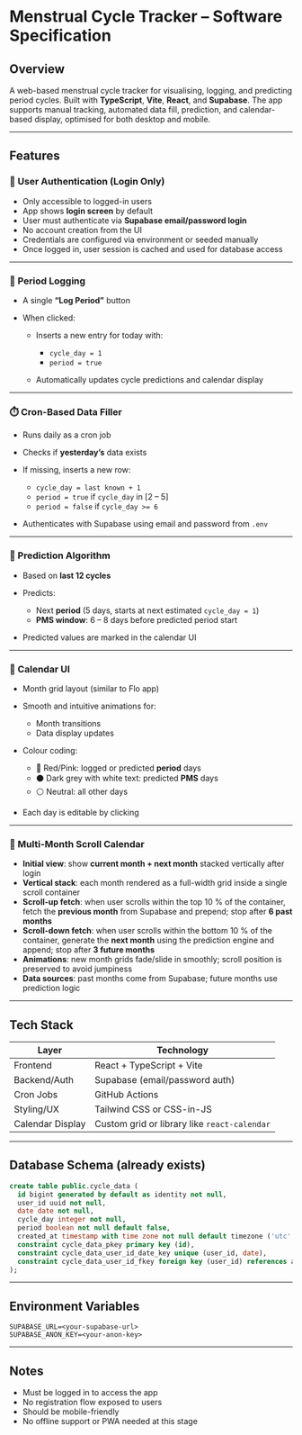 # Menstrual Cycle Tracker – Software Specification

## Overview

A web-based menstrual cycle tracker for visualising, logging, and predicting period cycles. Built with **TypeScript**, **Vite**, **React**, and **Supabase**. The app supports manual tracking, automated data fill, prediction, and calendar-based display, optimised for both desktop and mobile.

---

## Features

### 🔐 User Authentication (Login Only)

- Only accessible to logged-in users
- App shows **login screen** by default
- User must authenticate via **Supabase email/password login**
- No account creation from the UI
- Credentials are configured via environment or seeded manually
- Once logged in, user session is cached and used for database access

---

### 🔴 Period Logging

- A single **“Log Period”** button
- When clicked:

  - Inserts a new entry for today with:

    - `cycle_day = 1`
    - `period = true`

  - Automatically updates cycle predictions and calendar display

---

### ⏱️ Cron-Based Data Filler

- Runs daily as a cron job
- Checks if **yesterday’s** data exists
- If missing, inserts a new row:

  - `cycle_day = last known + 1`
  - `period = true` if `cycle_day` in \[2 – 5]
  - `period = false` if `cycle_day >= 6`

- Authenticates with Supabase using email and password from `.env`

---

### 🔮 Prediction Algorithm

- Based on **last 12 cycles**
- Predicts:

  - Next **period** (5 days, starts at next estimated `cycle_day = 1`)
  - **PMS window**: 6 – 8 days before predicted period start

- Predicted values are marked in the calendar UI

---

### 📅 Calendar UI

- Month grid layout (similar to Flo app)
- Smooth and intuitive animations for:

  - Month transitions
  - Data display updates

- Colour coding:

  - 🔴 Red/Pink: logged or predicted **period** days
  - ⚫ Dark grey with white text: predicted **PMS** days
  - ⚪ Neutral: all other days

- Each day is editable by clicking

---

### 📜 Multi-Month Scroll Calendar

- **Initial view**: show **current month + next month** stacked vertically after login
- **Vertical stack**: each month rendered as a full-width grid inside a single scroll container
- **Scroll-up fetch**: when user scrolls within the top 10 % of the container, fetch the **previous month** from Supabase and prepend; stop after **6 past months**
- **Scroll-down fetch**: when user scrolls within the bottom 10 % of the container, generate the **next month** using the prediction engine and append; stop after **3 future months**
- **Animations**: new month grids fade/slide in smoothly; scroll position is preserved to avoid jumpiness
- **Data sources**: past months come from Supabase; future months use prediction logic

---

## Tech Stack

| Layer            | Technology                                   |
| ---------------- | -------------------------------------------- |
| Frontend         | React + TypeScript + Vite                    |
| Backend/Auth     | Supabase (email/password auth)               |
| Cron Jobs        | GitHub Actions                               |
| Styling/UX       | Tailwind CSS or CSS-in-JS                    |
| Calendar Display | Custom grid or library like `react-calendar` |

---

## Database Schema (already exists)

```sql
create table public.cycle_data (
  id bigint generated by default as identity not null,
  user_id uuid not null,
  date date not null,
  cycle_day integer not null,
  period boolean not null default false,
  created_at timestamp with time zone not null default timezone ('utc'::text, now()),
  constraint cycle_data_pkey primary key (id),
  constraint cycle_data_user_id_date_key unique (user_id, date),
  constraint cycle_data_user_id_fkey foreign key (user_id) references auth.users (id)
);
```

---

## Environment Variables

```env
SUPABASE_URL=<your-supabase-url>
SUPABASE_ANON_KEY=<your-anon-key>
```

---

## Notes

- Must be logged in to access the app
- No registration flow exposed to users
- Should be mobile-friendly
- No offline support or PWA needed at this stage
